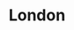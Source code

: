 ---
layout: riddle
title: London
sha256: efef0696fa444f60411bad9f1938a49180735f0039ea22b76e2766cbc9fe42d3
image: normal_0c48dee01f7dca3f.png
creator: Varga Petra Anett
year: 2015
---